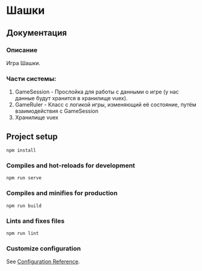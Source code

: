 # Шашки
## Документация
### Описание
Игра Шашки.
### Части системы:

1. GameSession - Прослойка для работы с данными о игре (у нас данные будут хранится в хранилище vuex). 
2. GameRuler - Класс с логикой игры, изменяющий её состояние, путём взаимодействия с GameSession
3. Хранилище vuex

## Project setup
```
npm install
```

### Compiles and hot-reloads for development
```
npm run serve
```

### Compiles and minifies for production
```
npm run build
```

### Lints and fixes files
```
npm run lint
```

### Customize configuration
See [Configuration Reference](https://cli.vuejs.org/config/).
